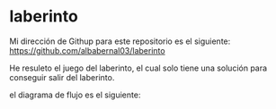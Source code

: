 # laberinto

Mi dirección de Githup para este repositorio es el siguiente: https://github.com/albabernal03/laberinto

He resuleto el juego del laberinto, el cual solo tiene una solución para conseguir salir del laberinto.

el diagrama de flujo es el siguiente:



